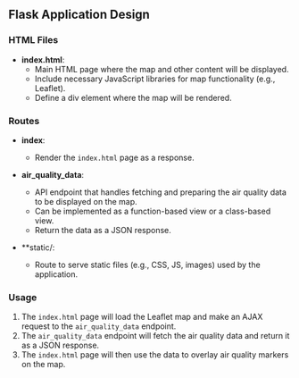 ## Flask Application Design

### HTML Files

- **index.html**:
  - Main HTML page where the map and other content will be displayed.
  - Include necessary JavaScript libraries for map functionality (e.g., Leaflet).
  - Define a div element where the map will be rendered.

### Routes

- **index**:
  - Render the `index.html` page as a response.

- **air_quality_data**:
  - API endpoint that handles fetching and preparing the air quality data to be displayed on the map.
  - Can be implemented as a function-based view or a class-based view.
  - Return the data as a JSON response.

- **static/:
  - Route to serve static files (e.g., CSS, JS, images) used by the application.

### Usage

1. The `index.html` page will load the Leaflet map and make an AJAX request to the `air_quality_data` endpoint.
2. The `air_quality_data` endpoint will fetch the air quality data and return it as a JSON response.
3. The `index.html` page will then use the data to overlay air quality markers on the map.